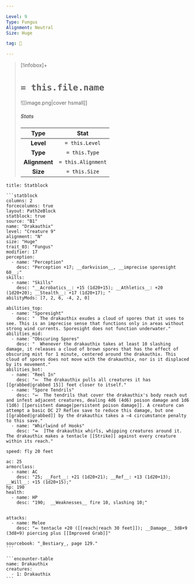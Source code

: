 ```yaml
---

Level: 9
Type: Fungus
Alignment: Neutral
Size: Huge

tag: 👹

---
```


> [!infobox]+
> #  `= this.file.name`
> ![[image.png|cover hsmall]]
> ##### Stats
> Type | Stat |
> :---:|:---:|
> **Level** | `= this.Level` |
> **Type** | `= this.Type` |
> **Alignment** | `= this.Alignment` |
> **Size** | `= this.Size` |



````ad-info
title: Statblock

```statblock
columns: 2
forcecolumns: true
layout: Path2eBlock
statblock: true
source: "B1"
name: "Drakauthix"
level: "Creature 9"
alignment: "N"
size: "Huge"
trait_03: "Fungus"
modifier: 17
perception:
  - name: "Perception"
    desc: "Perception +17; __darkvision__, __imprecise sporesight 60__;"
skills:
  - name: "Skills"
    desc: "__Acrobatics__: +15 (1d20+15); __Athletics__: +20 (1d20+20); __Stealth__: +17 (1d20+17); "
abilityMods: [7, 2, 6, -4, 2, 0]

abilities_top:
  - name: "Sporesight"
    desc: "  The drakauthix exudes a cloud of spores that it uses to see. This is an imprecise sense that functions only in areas without strong wind currents. Sporesight does not function underwater."
abilities_mid:
  - name: "Obscuring Spores"
    desc: "  Whenever the drakauthix takes at least 10 slashing damage, it releases a cloud of brown spores that has the effect of obscuring mist for 1 minute, centered around the drakauthix. This cloud of spores does not move with the drakauthix, nor is it displaced by its movement."
abilities_bot:
  - name: "Reel In"
    desc: "⬻  The drakauthix pulls all creatures it has [[grabbed|grabbed 15]] feet closer to itself."
  - name: "Spore Tendrils"
    desc: "⬻  The tendrils that cover the drakauthix's body reach out and infest adjacent creatures, dealing 4d6 (4d6) poison damage and 1d6 (1d6) [[persistent damage|persistent poison damage]]. A creature can attempt a basic DC 27 Reflex save to reduce this damage, but one [[grabbed|grabbed]] by the drakauthix takes a –4 circumstance penalty to this save."
  - name: "Whirlwind of Hooks"
    desc: "⬺  ]The drakauthix whirls, whipping creatures around it. The drakauthix makes a tentacle [[Strike]] against every creature within its reach."

speed: fly 20 feet

ac: 25
armorclass:
  - name: AC
    desc: "25; __Fort__: +21 (1d20+21); __Ref__: +13 (1d20+13); __Will__: +15 (1d20+15);"
hp: 190
health:
  - name: HP
    desc: "190;  __Weaknesses__ fire 10, slashing 10;"


attacks:
  - name: Melee
    desc: "⬻ tentacle +20 ([[reach|reach 30 feet]]); __Damage__ 3d8+9 (3d8+9) piercing plus [[Improved Grab]]"

sourcebook: "_Bestiary_, page 129."
```

```encounter-table
name: Drakauthix
creatures:
  - 1: Drakauthix
```

````


